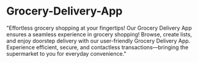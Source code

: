 # Grocery-Delivery-App
"Effortless grocery shopping at your fingertips! Our Grocery Delivery App ensures a seamless experience in grocery shopping! Browse, create lists, and enjoy doorstep delivery with our user-friendly Grocery Delivery App. Experience efficient, secure, and contactless transactions—bringing the supermarket to you for everyday convenience."
